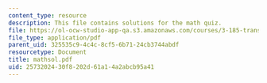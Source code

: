 ```yaml
---
content_type: resource
description: This file contains solutions for the math quiz.
file: https://ol-ocw-studio-app-qa.s3.amazonaws.com/courses/3-185-transport-phenomena-in-materials-engineering-fall-2003/2573202430f8202d61a14a2abcb95a41_mathsol.pdf
file_type: application/pdf
parent_uid: 325535c9-4c4c-8cf5-6b71-24cb3744abdf
resourcetype: Document
title: mathsol.pdf
uid: 25732024-30f8-202d-61a1-4a2abcb95a41
---
```

